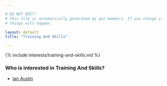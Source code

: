 ```yaml
---

# DO NOT EDIT!
# This file is automatically generated by get-members. If you change it, bad
# things will happen.

layout: default
title: "Training And Skills"

---
```


{% include interests/training-and-skills.md %}

### Who is interested in Training And Skills?


* [Ian Austin](members/ian-austin.html)
